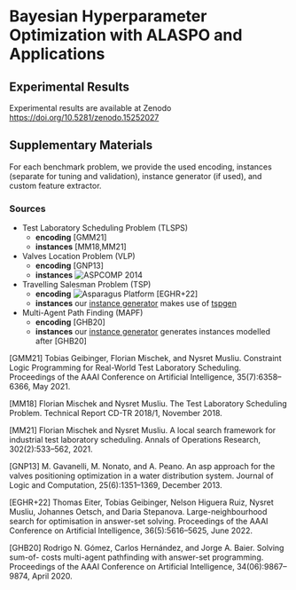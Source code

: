 # Bayesian Hyperparameter Optimization with ALASPO and Applications

## Experimental Results
Experimental results are available at Zenodo https://doi.org/10.5281/zenodo.15252027

## Supplementary Materials
For each benchmark problem, we provide the used encoding, instances (separate for tuning and validation), instance generator (if used), and custom feature extractor.

### Sources
- Test Laboratory Scheduling Problem (TLSPS)
  - **encoding** [GMM21]
  - **instances** [MM18,MM21]
- Valves Location Problem (VLP)
  - **encoding** [GNP13]
  - **instances** ![ASPCOMP 2014](https://www.mat.unical.it/aspcomp2014)
- Travelling Salesman Problem (TSP)
  - **encoding** ![Asparagus Platform](https://asparagus.cs.uni-potsdam.de) [EGHR+22]
  - **instances** our [instance generator](./tsp/instanceGenerator.R) makes use of [tspgen](https://github.com/jakobbossek/tspgen)
- Multi-Agent Path Finding (MAPF)
  - **encoding** [GHB20]
  - **instances** our [instance generator](./mapf/instanceGenerator.py) generates instances modelled after [GHB20]


[GMM21] Tobias Geibinger, Florian Mischek, and Nysret Musliu. Constraint Logic
        Programming for Real-World Test Laboratory Scheduling. Proceedings of
        the AAAI Conference on Artificial Intelligence, 35(7):6358–6366, May 2021.

[MM18]  Florian Mischek and Nysret Musliu. The Test Laboratory Scheduling
        Problem. Technical Report CD-TR 2018/1, November 2018.

[MM21]  Florian Mischek and Nysret Musliu. A local search framework for industrial
        test laboratory scheduling. Annals of Operations Research, 302(2):533–562,
        2021.

[GNP13] M. Gavanelli, M. Nonato, and A. Peano. An asp approach for the valves
        positioning optimization in a water distribution system. Journal of Logic
        and Computation, 25(6):1351–1369, December 2013.

[EGHR+22] Thomas Eiter, Tobias Geibinger, Nelson Higuera Ruiz, Nysret Musliu,
          Johannes Oetsch, and Daria Stepanova. Large-neighbourhood search for
          optimisation in answer-set solving. Proceedings of the AAAI Conference
          on Artificial Intelligence, 36(5):5616–5625, June 2022.

[GHB20] Rodrigo N. Gómez, Carlos Hernández, and Jorge A. Baier. Solving sum-of-
        costs multi-agent pathfinding with answer-set programming. Proceedings
        of the AAAI Conference on Artificial Intelligence, 34(06):9867–9874, April
        2020.
